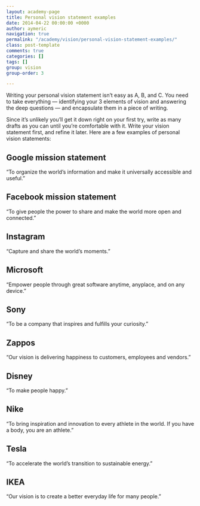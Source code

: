 ```yaml
---
layout: academy-page
title: Personal vision statement examples
date: 2014-04-22 00:00:00 +0000
author: aymeric
navigation: true
permalink: "/academy/vision/personal-vision-statement-examples/"
class: post-template
comments: true
categories: []
tags: []
group: vision
group-order: 3

---
```

Writing your personal vision statement isn’t easy as A, B, and C. You need to take everything — identifying your 3 elements of vision and answering the deep questions — and encapsulate them in a piece of writing. 

Since it’s unlikely you’ll get it down right on your first try, write as many drafts as you can until you’re comfortable with it. Write your vision statement first, and refine it later. Here are a few examples of personal vision statements:

## Google mission statement
“To organize the world’s information and make it universally accessible and useful.”

## Facebook mission statement
“To give people the power to share and make the world more open and connected.”

## Instagram
“Capture and share the world’s moments.”

## Microsoft
“Empower people through great software anytime, anyplace, and on any device.”

## Sony
“To be a company that inspires and fulfills your curiosity.”

## Zappos
“Our vision is delivering happiness to customers, employees and vendors.”

## Disney
“To make people happy.”

## Nike
“To bring inspiration and innovation to every athlete in the world. If you have a body, you are an athlete.”

## Tesla
“To accelerate the world’s transition to sustainable energy.”

## IKEA
“Our vision is to create a better everyday life for many people.”